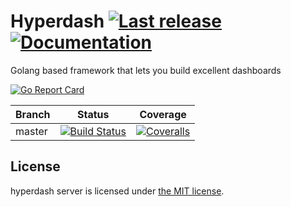 Hyperdash [![Last release](https://img.shields.io/github/release/hyperscale/hyperdash.svg)](https://github.com/hyperscale/hyperdash/releases/latest) [![Documentation](https://godoc.org/github.com/hyperscale/hyperdash?status.svg)](https://godoc.org/github.com/hyperscale/hyperdash)
================

Golang based framework that lets you build excellent dashboards

[![Go Report Card](https://goreportcard.com/badge/github.com/hyperscale/hyperdash)](https://goreportcard.com/report/github.com/hyperscale/hyperdash)

| Branch  | Status | Coverage |
|---------|--------|----------|
| master  | [![Build Status](https://img.shields.io/travis/hyperscale/hyperdash/master.svg)](https://travis-ci.org/hyperscale/hyperdash) | [![Coveralls](https://img.shields.io/coveralls/hyperscale/hyperdash/master.svg)](https://coveralls.io/github/hyperscale/hyperdash?branch=master) |




License
-------

hyperdash server is licensed under [the MIT license](LICENSE.md).
